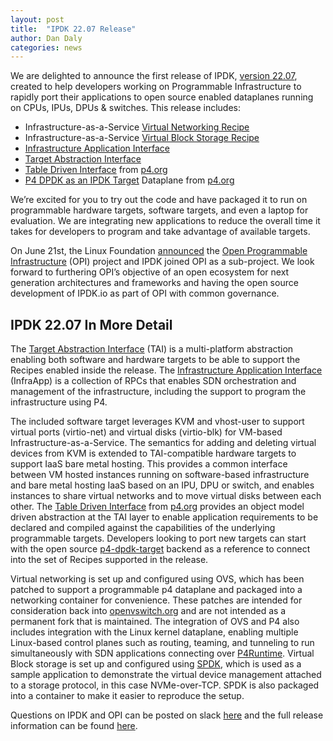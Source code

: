```yaml
---
layout: post
title:  "IPDK 22.07 Release"
author: Dan Daly 
categories: news
---
```


We are delighted to announce the first release of IPDK, [version 22.07](https://github.com/ipdk-io/ipdk/releases/tag/v22.07), created to help developers working on Programmable Infrastructure to rapidly port their applications to open source enabled dataplanes running on CPUs, IPUs, DPUs & switches. This release includes:
 
- Infrastructure-as-a-Service [Virtual Networking Recipe](https://ipdk.io/documentation/Recipes/InfrastructureNetworking/)
- Infrastructure-as-a-Service [Virtual Block Storage Recipe](https://ipdk.io/documentation/Recipes/VirtualBlockStorage/)
- [Infrastructure Application Interface](https://ipdk.io/documentation/Interfaces/InfraApp/)
- [Target Abstraction Interface](https://ipdk.io/documentation/Interfaces/TargetAbstraction/)
- [Table Driven Interface](https://github.com/p4lang/tdi/) from [p4.org](https://p4.org/)
- [P4 DPDK as an IPDK Target](https://github.com/p4lang/p4-dpdk-target) Dataplane from [p4.org](https://p4.org/)
 
We’re excited for you to try out the code and have packaged it to run on programmable hardware targets, software targets, and even a laptop for evaluation. We are integrating new applications to reduce the overall time it takes for developers to program and take advantage of available targets.
 
On June 21st, the Linux Foundation [announced](https://www.linuxfoundation.org/press-release/linux-foundation-announces-open-programmable-infrastructure-project/) the [Open Programmable Infrastructure](https://opiproject.org/) (OPI) project and IPDK joined OPI as a sub-project. We look forward to furthering OPI’s objective of an open ecosystem for next generation architectures and frameworks and having the open source development of IPDK.io as part of OPI with common governance.


## IPDK 22.07 In More Detail
 
The [Target Abstraction Interface](https://ipdk.io/documentation/Interfaces/TargetAbstraction/) (TAI) is a multi-platform abstraction enabling both software and hardware targets to be able to support the Recipes enabled inside the release.  The [Infrastructure Application Interface](https://ipdk.io/documentation/Interfaces/InfraApp/) (InfraApp) is a collection of RPCs that enables SDN orchestration and management of the infrastructure, including the support to program the infrastructure using P4.
 
The included software target leverages KVM and vhost-user to support virtual ports (virtio-net) and virtual disks (virtio-blk) for VM-based Infrastructure-as-a-Service. The semantics for adding and deleting virtual devices from KVM is extended to TAI-compatible hardware targets to support IaaS bare metal hosting.  This provides a common interface between VM hosted instances running on software-based infrastructure and bare metal hosting IaaS based on an IPU, DPU or switch, and enables instances to share virtual networks and to move virtual disks between each other.  The [Table Driven Interface](https://github.com/p4lang/tdi) from [p4.org](https://p4.org/) provides an object model driven abstraction at the TAI layer to enable application requirements to be declared and compiled against the capabilities of the underlying programmable targets.  Developers looking to port new targets can start with the open source [p4-dpdk-target](https://github.com/p4lang/p4-dpdk-target) backend as a reference to connect into the set of Recipes supported in the release.
 
Virtual networking is set up and configured using OVS, which has been patched to support a programmable p4 dataplane and packaged into a networking container for convenience. These patches are intended for consideration back into [openvswitch.org](http://www.openvswitch.org/) and are not intended as a permanent fork that is maintained.  The integration of OVS and P4 also includes integration with the Linux kernel dataplane, enabling multiple Linux-based control planes such as routing, teaming, and tunneling to run simultaneously with SDN applications connecting over [P4Runtime](https://p4.org/p4-spec/p4runtime/main/P4Runtime-Spec.html). Virtual Block storage is set up and configured using [SPDK](https://spdk.io/), which is used as a sample application to demonstrate the virtual device management attached to a storage protocol, in this case NVMe-over-TCP.  SPDK is also packaged into a container to make it easier to reproduce the setup.
 
Questions on IPDK and OPI can be posted on slack [here](https://join.slack.com/t/ipdkworkspace/shared_invite/zt-xb97bi1d-Q0NY9YC3PYv3LTw~HngVbA) and the full release information can be found [here](https://github.com/ipdk-io/ipdk/releases/tag/v22.07).
